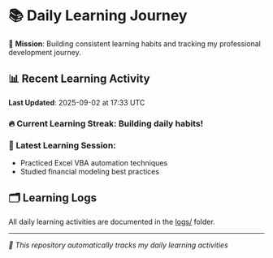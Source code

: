 # 📚 Daily Learning Journey

🎯 **Mission**: Building consistent learning habits and tracking my professional development journey.

## 📊 Recent Learning Activity

**Last Updated**: 2025-09-02 at 17:33 UTC

### 🔥 Current Learning Streak: Building daily habits!

### 📝 Latest Learning Session:
- Practiced Excel VBA automation techniques
- Studied financial modeling best practices

## 🗂️ Learning Logs

All daily learning activities are documented in the [logs/](./logs/) folder.

---
*🤖 This repository automatically tracks my daily learning activities*

